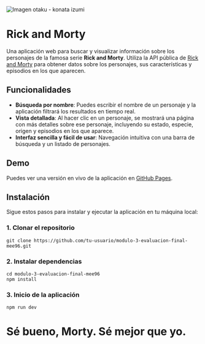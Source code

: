 ![Imagen otaku - konata izumi](https://media2.giphy.com/media/v1.Y2lkPTc5MGI3NjExNnhjM3R1dXJxc2w1aDRieTd2Z3RpOThjNWx2amhuajE4ZGJqanhpaiZlcD12MV9pbnRlcm5hbF9naWZfYnlfaWQmY3Q9Zw/Jp4JNduLIpCPA1sPUd/giphy.webp)

# Rick and Morty

Una aplicación web para buscar y visualizar información sobre los personajes de la famosa serie **Rick and Morty**. Utiliza la API pública de [Rick and Morty]([https://rickandmortyapi.com/](https://rickandmortyapi.com/documentation/#get-all-characters)) para obtener datos sobre los personajes, sus características y episodios en los que aparecen.

## Funcionalidades

- **Búsqueda por nombre**: Puedes escribir el nombre de un personaje y la aplicación filtrará los resultados en tiempo real.
- **Vista detallada**: Al hacer clic en un personaje, se mostrará una página con más detalles sobre ese personaje, incluyendo su estado, especie, origen y episodios en los que aparece.
- **Interfaz sencilla y fácil de usar**: Navegación intuitiva con una barra de búsqueda y un listado de personajes.

## Demo

Puedes ver una versión en vivo de la aplicación en [GitHub Pages](https://beta.adalab.es/modulo-3-evaluacion-final-mee96/).

## Instalación

Sigue estos pasos para instalar y ejecutar la aplicación en tu máquina local:

### 1. Clonar el repositorio

`git clone https://github.com/tu-usuario/modulo-3-evaluacion-final-mee96.git`

### 2. Instalar dependencias

`cd modulo-3-evaluacion-final-mee96`  
`npm install`

### 3. Inicio de la aplicación

`npm run dev`


# Sé bueno, Morty. Sé mejor que yo.
